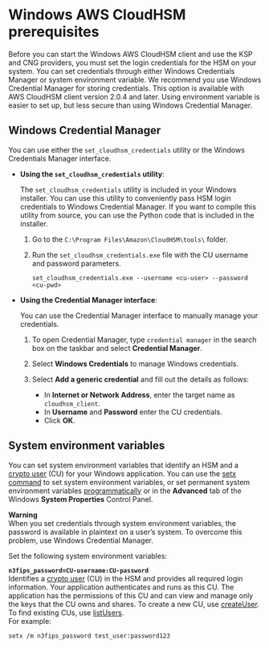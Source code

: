 # Windows AWS CloudHSM prerequisites<a name="ksp-library-prereq"></a>

Before you can start the Windows AWS CloudHSM client and use the KSP and CNG providers, you must set the login credentials for the HSM on your system\. You can set credentials through either Windows Credentials Manager or system environment variable\. We recommend you use Windows Credential Manager for storing credentials\. This option is available with AWS CloudHSM client version 2\.0\.4 and later\. Using environment variable is easier to set up, but less secure than using Windows Credential Manager\.

## Windows Credential Manager<a name="wcm"></a>

You can use either the `set_cloudhsm_credentials` utility or the Windows Credentials Manager interface\.
+ **Using the `set_cloudhsm_credentials` utility**:

  The `set_cloudhsm_credentials` utility is included in your Windows installer\. You can use this utility to conveniently pass HSM login credentials to Windows Credential Manager\. If you want to compile this utility from source, you can use the Python code that is included in the installer\.

  1. Go to the `C:\Program Files\Amazon\CloudHSM\tools\` folder\.

  1. Run the `set_cloudhsm_credentials.exe` file with the CU username and password parameters\.

     ```
     set_cloudhsm_credentials.exe --username <cu-user> --password <cu-pwd>
     ```
+ **Using the Credential Manager interface**:

  You can use the Credential Manager interface to manually manage your credentials\.

  1. To open Credential Manager, type `credential manager` in the search box on the taskbar and select **Credential Manager**\.

  1. Select **Windows Credentials** to manage Windows credentials\.

  1. Select **Add a generic credential** and fill out the details as follows:
     + In **Internet or Network Address**, enter the target name as `cloudhsm_client`\.
     + In **Username** and **Password** enter the CU credentials\.
     + Click **OK**\.

## System environment variables<a name="enviorn-var"></a>

You can set system environment variables that identify an HSM and a [crypto user](manage-hsm-users.md#crypto-user) \(CU\) for your Windows application\. You can use the [setx command](https://docs.microsoft.com/en-us/windows-server/administration/windows-commands/setx) to set system environment variables, or set permanent system environment variables [programmatically](https://msdn.microsoft.com/en-us/library/system.environment.setenvironmentvariable(v=vs.110).aspx) or in the **Advanced** tab of the Windows **System Properties** Control Panel\. 

**Warning**  
When you set credentials through system environment variables, the password is available in plaintext on a user’s system\. To overcome this problem, use Windows Credential Manager\.

Set the following system environment variables:

**`n3fips_password=CU-username:CU-password`**  
Identifies a [crypto user](manage-hsm-users.md#crypto-user) \(CU\) in the HSM and provides all required login information\. Your application authenticates and runs as this CU\. The application has the permissions of this CU and can view and manage only the keys that the CU owns and shares\. To create a new CU, use [createUser](cloudhsm_mgmt_util-createUser.md)\. To find existing CUs, use [listUsers](cloudhsm_mgmt_util-listUsers.md)\.  
For example:  

```
setx /m n3fips_password test_user:password123
```